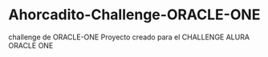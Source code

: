 # Ahorcadito-Challenge-ORACLE-ONE
challenge de ORACLE-ONE
Proyecto creado para el CHALLENGE ALURA ORACLE ONE

